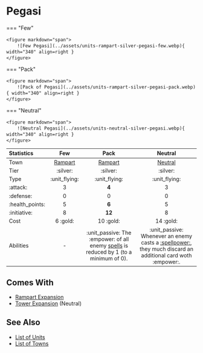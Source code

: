 # Pegasi

=== "Few"

    <figure markdown="span">
        ![Few Pegasi](../assets/units-rampart-silver-pegasi-few.webp){ width="340" align=right }
    </figure>

=== "Pack"

    <figure markdown="span">
        ![Pack of Pegasi](../assets/units-rampart-silver-pegasi-pack.webp){ width="340" align=right }
    </figure>

=== "Neutral"

    <figure markdown="span">
        ![Neutral Pegasi](../assets/units-neutral-silver-pegasi.webp){ width="340" align=right }
    </figure>


| Statistics | Few | Pack | Neutral |
| :--- | :---: | :---: | :---: |
| Town | [Rampart](../towns/rampart.md) | [Rampart](../towns/rampart.md) | [Neutral](../towns/neutral.md) |
| Tier | :silver: | :silver: | :silver: |
| Type | :unit_flying: | :unit_flying: | :unit_flying: |
| :attack: | 3 | **4** | 3 |
| :defense: | 0 | 0 | 0 |
| :health_points: | 5 | **6** | 5 |
| :initiative: | 8 | **12** | 8 |
| Cost | 6 :gold: | 10 :gold: | 14 :gold: |
| Abilities | - | :unit_passive: The :empower: of all enemy [spells](../spells/index.md) is reduced by 1 (to a minimum of 0). | :unit_passive: Whenever an enemy casts a [:spellpower:](../spells/index.md), they much discard an additional card woth :empower:. |


## Comes With

- [Rampart Expansion](../content/rampart_expansion.md)
- [Tower Expansion](../content/tower_expansion.md) (Neutral)


## See Also

- [List of Units](index.md)
- [List of Towns](../towns/index.md)